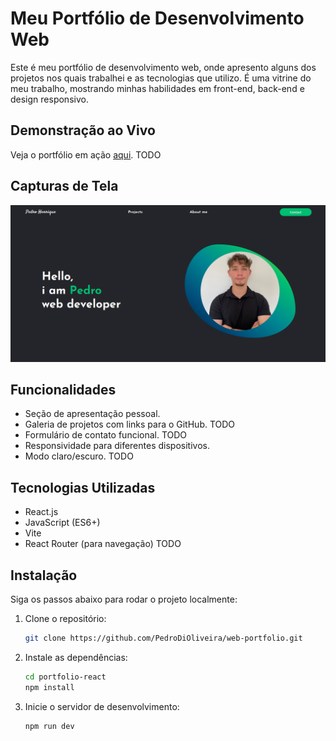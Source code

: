 # Meu Portfólio de Desenvolvimento Web

Este é meu portfólio de desenvolvimento web, onde apresento alguns dos projetos nos quais trabalhei e as tecnologias que utilizo. É uma vitrine do meu trabalho, mostrando minhas habilidades em front-end, back-end e design responsivo.

## Demonstração ao Vivo
Veja o portfólio em ação [aqui](https://meuportfolio.com). TODO

## Capturas de Tela
![Home do Portfólio](./src/assets/page-screenshot.png)


## Funcionalidades
- Seção de apresentação pessoal.
- Galeria de projetos com links para o GitHub. TODO
- Formulário de contato funcional. TODO
- Responsividade para diferentes dispositivos.
- Modo claro/escuro. TODO

## Tecnologias Utilizadas
- React.js
- JavaScript (ES6+)
- Vite
- React Router (para navegação) TODO

## Instalação

Siga os passos abaixo para rodar o projeto localmente:

1. Clone o repositório:

    ```bash
    git clone https://github.com/PedroDiOliveira/web-portfolio.git
    ```

2. Instale as dependências:

    ```bash
    cd portfolio-react
    npm install
    ```

3. Inicie o servidor de desenvolvimento:

    ```bash
    npm run dev
    ```